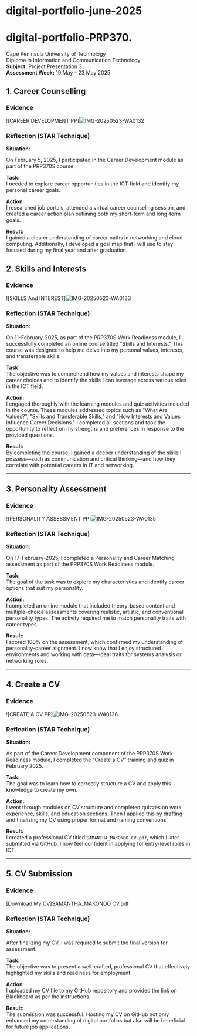 # digital-portfolio-june-2025
# digital-portfolio-PRP370.

Cape Peninsula University of Technology  
Diploma in Information and Communication Technology  
**Subject:** Project Presentation 3  
**Assessment Week:** 19 May – 23 May 2025

## 1. Career Counselling

###  Evidence
![CAREER DEVELOPMENT PP]![IMG-20250523-WA0132](https://github.com/user-attachments/assets/ea5a3f5f-140d-4f93-b23b-0df594512c24)




### Reflection (STAR Technique)

**Situation:**  
 
On February 5, 2025, I participated in the Career Development module as part of the PRP370S course.

**Task:**  
I needed to explore career opportunities in the ICT field and identify my personal career goals.

**Action:**  
I researched job portals, attended a virtual career counseling session, and created a career action plan outlining both my short-term and long-term goals.

**Result:**  
I gained a clearer understanding of career paths in networking and cloud computing. Additionally, I developed a goal map that I will use to stay focused during my final year and after graduation.

## 2. Skills and Interests

###  Evidence
![SKILLS And INTEREST]![IMG-20250523-WA0133](https://github.com/user-attachments/assets/d1a5f40f-1b57-41aa-b7e2-c7d17b5f84bb)



### Reflection (STAR Technique)

**Situation:**  

On 11-February-2025, as part of the PRP370S Work Readiness module, I successfully completed an online course titled "Skills and Interests." This course was designed to help me delve into my personal values, interests, and transferable skills.

**Task:**  
The objective was to comprehend how my values and interests shape my career choices and to identify the skills I can leverage across various roles in the ICT field.

**Action:**  
I engaged thoroughly with the learning modules and quiz activities included in the course. These modules addressed topics such as "What Are Values?", "Skills and Transferable Skills," and "How Interests and Values Influence Career Decisions." I completed all sections and took the opportunity to reflect on my strengths and preferences in response to the provided questions.

**Result:**  
By completing the course, I gained a deeper understanding of the skills I possess—such as communication and critical thinking—and how they correlate with potential careers in IT and networking.

---

## 3. Personality Assessment

### Evidence
![PERSONALITY ASSESSMENT PP]![IMG-20250523-WA0135](https://github.com/user-attachments/assets/7e64f7df-3c18-4a25-9e58-20067aa341a7)



###  Reflection (STAR Technique)

**Situation:**  

On 17-February-2025, I completed a Personality and Career Matching assessment as part of the PRP370S Work Readiness module.

**Task:**  
The goal of the task was to explore my characteristics and identify career options that suit my personality.

**Action:**  
I completed an online module that included theory-based content and multiple-choice assessments covering realistic, artistic, and conventional personality types. The activity required me to match personality traits with career types.

**Result:**  
I scored 100% on the assessment, which confirmed my understanding of personality-career alignment. I now know that I enjoy structured environments and working with data—ideal traits for systems analysis or networking roles.

---

##  4. Create a CV

### Evidence
![CREATE A CV PP]![IMG-20250523-WA0136](https://github.com/user-attachments/assets/659e64fa-5ce3-4fd4-9d8b-ab1b3c7d96a0)



### Reflection (STAR Technique)

**Situation:**

As part of the Career Development component of the PRP370S Work Readiness module, I completed the “Create a CV” training and quiz in February 2025.

**Task:**  
The goal was to learn how to correctly structure a CV and apply this knowledge to create my own.

**Action:**  
I went through modules on CV structure and completed quizzes on work experience, skills, and education sections. Then I applied this by drafting and finalizing my CV using proper format and naming conventions.

**Result:**  
I created a professional CV titled `SAMANTHA_MAKONDO CV.pdf`, which I later submitted via GitHub. I now feel confident in applying for entry-level roles in ICT.

---

##  5. CV Submission

### Evidence
[Download My CV][SAMANTHA_MAKONDO CV.pdf](https://github.com/user-attachments/files/20416947/SAMANTHA_MAKONDO.CV.pdf)




### Reflection (STAR Technique)

**Situation:**  

After finalizing my CV, I was required to submit the final version for assessment.

**Task:**  
The objective was to present a well-crafted, professional CV that effectively highlighted my skills and readiness for employment.

**Action:**  
I uploaded my CV file to my GitHub repository and provided the link on Blackboard as per the instructions.

**Result:**  
The submission was successful. Hosting my CV on GitHub not only enhanced my understanding of digital portfolios but also will be beneficial for future job applications.

